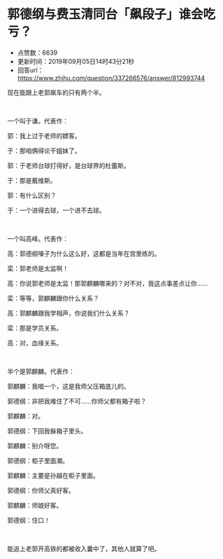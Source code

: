 # 郭德纲与费玉清同台「飙段子」谁会吃亏？
- 点赞数：6639
- 更新时间：2019年09月05日14时43分21秒
- 回答url：https://www.zhihu.com/question/337266576/answer/812993744
<body>
 <p data-pid="TaDVE87T">现在能跟上老郭飙车的只有两个半。</p>
 <p class="ztext-empty-paragraph"><br></p>
 <p data-pid="yj9RfbKw">一个叫于谦。代表作：</p>
 <p data-pid="Ri85VOw2">郭：我上过于老师的嫖客。</p>
 <p data-pid="5BpcP4M2">于：那咱俩得论干姐妹了。</p>
 <p data-pid="GpTG16R-">郭：于老师台球打得好，是台球界的杜蕾斯。</p>
 <p data-pid="aukI0UEb">于：那是戴维斯。</p>
 <p data-pid="Pdrhy3e4">郭：有什么区别？</p>
 <p data-pid="-ozyJqO-">于：一个进得去球，一个进不去球。</p>
 <p class="ztext-empty-paragraph"><br></p>
 <p data-pid="CzT1X6Aa">一个叫高峰。代表作：</p>
 <p data-pid="KVbVCh0K">高：郭德纲嗓子为什么这么好，这都是当年在宫里练的。</p>
 <p data-pid="m78Tw2TO">栾：郭老师是太监啊！</p>
 <p data-pid="gvRvBanr">高：你说郭老师是太监！那郭麒麟哪来的？对不对，我这点事差点让你……</p>
 <p data-pid="gYZJAc1B">栾：等等，郭麒麟跟你什么关系？</p>
 <p data-pid="zZlnZ5IB">高：郭麒麟跟我学相声，你说我们什么关系？</p>
 <p data-pid="UsjgF80m">栾：那是学员关系。</p>
 <p data-pid="1R8H8-th">高：对，血缘关系。</p>
 <p class="ztext-empty-paragraph"><br></p>
 <p data-pid="zVBkbhjJ">半个是郭麒麟。代表作：</p>
 <p data-pid="QleBMnfc">郭麒麟：我唱一个，这是我师父压箱底儿的。</p>
 <p data-pid="904T859S">郭德纲：非把我难住了不可……你师父都有箱子啦？</p>
 <p data-pid="EpYfN32W">郭麒麟：对。</p>
 <p data-pid="P1X_d1oh">郭德纲：下回我躲箱子里头。</p>
 <p data-pid="Dr1U4IWH">郭麒麟：别介呀您。</p>
 <p data-pid="WCZNtUVv">郭德纲：柜子里面潮。</p>
 <p data-pid="8Mhxn8zA">郭麒麟：主要是孙越在柜子里面。</p>
 <p data-pid="ltb2zGPE">郭德纲：你师父真好客。</p>
 <p data-pid="T_1r3F8n">郭麒麟：师娘好客。</p>
 <p data-pid="ufVmq82F">郭德纲：住口！</p>
 <p class="ztext-empty-paragraph"><br></p>
 <p data-pid="q-Nu02F8">能追上老郭开高铁的都被收入囊中了，其他人就算了吧。</p>
</body>